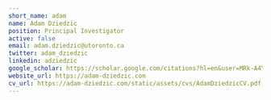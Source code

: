 ```yaml
---
short_name: adam
name: Adam Dziedzic
position: Principal Investigator
active: false
email: adam.dziedzic@utoronto.ca
twitter: adam_dziedzic
linkedin: adziedzic
google_scholar: https://scholar.google.com/citations?hl=en&user=MRk-A4YAAAAJ
website_url: https://adam-dziedzic.com
cv_url: https://adam-dziedzic.com/static/assets/cvs/AdamDziedzicCV.pdf
---
```

 
